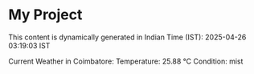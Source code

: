 # My Project

This content is dynamically generated in Indian Time (IST): 2025-04-26 03:19:03 IST


Current Weather in Coimbatore:
Temperature: 25.88 °C
Condition: mist

